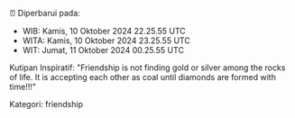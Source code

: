 ⏰ Diperbarui pada:
- WIB: Kamis, 10 Oktober 2024 22.25.55 UTC
- WITA: Kamis, 10 Oktober 2024 23.25.55 UTC
- WIT: Jumat, 11 Oktober 2024 00.25.55 UTC

Kutipan Inspiratif:
"Friendship is not finding gold or silver among the rocks of life. It is accepting each other as coal until diamonds are formed with time!!!"


Kategori: friendship

